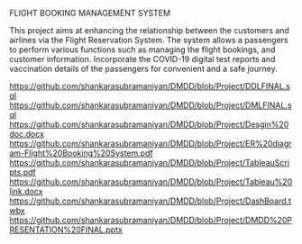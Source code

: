 FLIGHT BOOKING MANAGEMENT SYSTEM

This project aims at enhancing the relationship between the customers and airlines via the Flight Reservation System. The system allows a passengers to perform various functions such as managing the flight bookings, and customer information. Incorporate the COVID-19 digital test reports and vaccination details of the passengers for convenient and a safe journey. 

https://github.com/shankarasubramaniyan/DMDD/blob/Project/DDLFINAL.sql
https://github.com/shankarasubramaniyan/DMDD/blob/Project/DMLFINAL.sql
https://github.com/shankarasubramaniyan/DMDD/blob/Project/Desgin%20doc.docx
https://github.com/shankarasubramaniyan/DMDD/blob/Project/ER%20diagram-Flight%20Booking%20System.pdf
https://github.com/shankarasubramaniyan/DMDD/blob/Project/TableauScripts.pdf
https://github.com/shankarasubramaniyan/DMDD/blob/Project/Tableau%20link.docx
https://github.com/shankarasubramaniyan/DMDD/blob/Project/DashBoard.twbx
https://github.com/shankarasubramaniyan/DMDD/blob/Project/DMDD%20PRESENTATION%20FINAL.pptx
